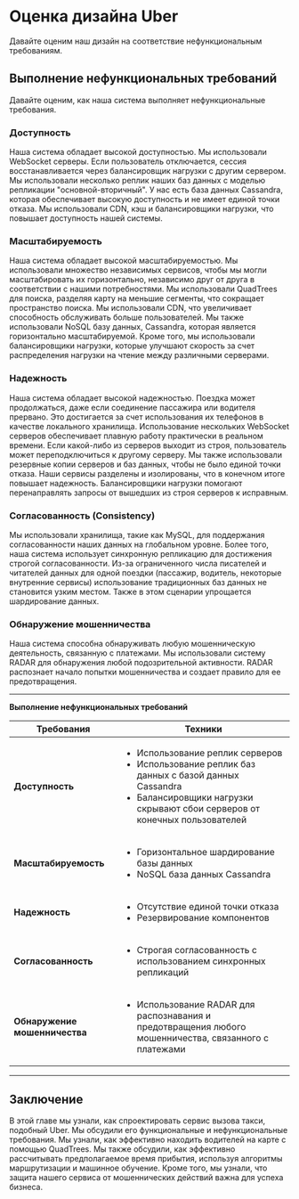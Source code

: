 
# Оценка дизайна Uber

Давайте оценим наш дизайн на соответствие нефункциональным требованиям.


## Выполнение нефункциональных требований

Давайте оценим, как наша система выполняет нефункциональные требования.

### Доступность

Наша система обладает высокой доступностью. Мы использовали WebSocket серверы. Если пользователь отключается, сессия восстанавливается через балансировщик нагрузки с другим сервером. Мы использовали несколько реплик наших баз данных с моделью репликации "основной-вторичный". У нас есть база данных Cassandra, которая обеспечивает высокую доступность и не имеет единой точки отказа. Мы использовали CDN, кэш и балансировщики нагрузки, что повышает доступность нашей системы.

### Масштабируемость

Наша система обладает высокой масштабируемостью. Мы использовали множество независимых сервисов, чтобы мы могли масштабировать их горизонтально, независимо друг от друга в соответствии с нашими потребностями. Мы использовали QuadTrees для поиска, разделяя карту на меньшие сегменты, что сокращает пространство поиска. Мы использовали CDN, что увеличивает способность обслуживать больше пользователей. Мы также использовали NoSQL базу данных, Cassandra, которая является горизонтально масштабируемой. Кроме того, мы использовали балансировщики нагрузки, которые улучшают скорость за счет распределения нагрузки на чтение между различными серверами.

### Надежность

Наша система обладает высокой надежностью. Поездка может продолжаться, даже если соединение пассажира или водителя прервано. Это достигается за счет использования их телефонов в качестве локального хранилища. Использование нескольких WebSocket серверов обеспечивает плавную работу практически в реальном времени. Если какой-либо из серверов выходит из строя, пользователь может переподключиться к другому серверу. Мы также использовали резервные копии серверов и баз данных, чтобы не было единой точки отказа. Наши сервисы разделены и изолированы, что в конечном итоге повышает надежность. Балансировщики нагрузки помогают перенаправлять запросы от вышедших из строя серверов к исправным.

### Согласованность (Consistency)

Мы использовали хранилища, такие как MySQL, для поддержания согласованности наших данных на глобальном уровне. Более того, наша система использует синхронную репликацию для достижения строгой согласованности. Из-за ограниченного числа писателей и читателей данных для одной поездки (пассажир, водитель, некоторые внутренние сервисы) использование традиционных баз данных не становится узким местом. Также в этом сценарии упрощается шардирование данных.

### Обнаружение мошенничества

Наша система способна обнаруживать любую мошенническую деятельность, связанную с платежами. Мы использовали систему RADAR для обнаружения любой подозрительной активности. RADAR распознает начало попытки мошенничества и создает правило для ее предотвращения.

---

**Выполнение нефункциональных требований**

| Требования             | Техники                                                                                                        |
|------------------------|----------------------------------------------------------------------------------------------------------------|
| **Доступность**        | <ul><li>Использование реплик серверов</li><li>Использование реплик баз данных с базой данных Cassandra</li><li>Балансировщики нагрузки скрывают сбои серверов от конечных пользователей</li></ul> |
| **Масштабируемость**   | <ul><li>Горизонтальное шардирование базы данных</li><li>NoSQL база данных Cassandra</li></ul>                  |
| **Надежность**         | <ul><li>Отсутствие единой точки отказа</li><li>Резервирование компонентов</li></ul>                                |
| **Согласованность**    | <ul><li>Строгая согласованность с использованием синхронных репликаций</li></ul>                                 |
| **Обнаружение мошенничества** | <ul><li>Использование RADAR для распознавания и предотвращения любого мошенничества, связанного с платежами</li></ul> |

---

## Заключение

В этой главе мы узнали, как спроектировать сервис вызова такси, подобный Uber. Мы обсудили его функциональные и нефункциональные требования. Мы узнали, как эффективно находить водителей на карте с помощью QuadTrees. Мы также обсудили, как эффективно рассчитывать предполагаемое время прибытия, используя алгоритмы маршрутизации и машинное обучение. Кроме того, мы узнали, что защита нашего сервиса от мошеннических действий важна для успеха бизнеса.
